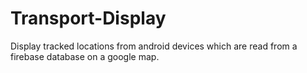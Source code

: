 # Transport-Display
Display tracked locations from android devices which are read from a firebase database on a google map.
